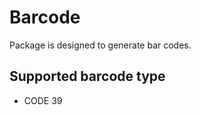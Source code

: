 Barcode
========

Package is designed to generate bar codes. 

Supported barcode type
----------------------
- CODE 39
